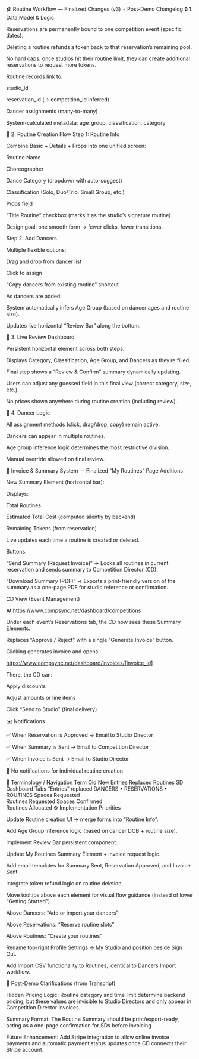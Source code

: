 🩰 Routine Workflow — Finalized Changes (v3) + Post-Demo Changelog
🔒 1. Data Model & Logic

Reservations are permanently bound to one competition event (specific dates).

Deleting a routine refunds a token back to that reservation’s remaining pool.

No hard caps: once studios hit their routine limit, they can create additional reservations to request more tokens.

Routine records link to:

studio_id

reservation_id (→ competition_id inferred)

Dancer assignments (many-to-many)

System-calculated metadata: age_group, classification, category

🧭 2. Routine Creation Flow
Step 1: Routine Info

Combine Basic + Details + Props into one unified screen:

Routine Name

Choreographer

Dance Category (dropdown with auto-suggest)

Classification (Solo, Duo/Trio, Small Group, etc.)

Props field

“Title Routine” checkbox (marks it as the studio’s signature routine)

Design goal: one smooth form → fewer clicks, fewer transitions.

Step 2: Add Dancers

Multiple flexible options:

Drag and drop from dancer list

Click to assign

“Copy dancers from existing routine” shortcut

As dancers are added:

System automatically infers Age Group (based on dancer ages and routine size).

Updates live horizontal “Review Bar” along the bottom.

🧩 3. Live Review Dashboard

Persistent horizontal element across both steps:

Displays Category, Classification, Age Group, and Dancers as they’re filled.

Final step shows a “Review & Confirm” summary dynamically updating.

Users can adjust any guessed field in this final view (correct category, size, etc.).

No prices shown anywhere during routine creation (including review).

👯 4. Dancer Logic

All assignment methods (click, drag/drop, copy) remain active.

Dancers can appear in multiple routines.

Age group inference logic determines the most restrictive division.

Manual override allowed on final review.

💸 Invoice & Summary System — Finalized
“My Routines” Page Additions

New Summary Element (horizontal bar):

Displays:

Total Routines

Estimated Total Cost (computed silently by backend)

Remaining Tokens (from reservation)

Live updates each time a routine is created or deleted.

Buttons:

“Send Summary (Request Invoice)” → Locks all routines in current reservation and sends summary to Competition Director (CD).

“Download Summary (PDF)” → Exports a print-friendly version of the summary as a one-page PDF for studio reference or confirmation.

CD View (Event Management)

At https://www.compsync.net/dashboard/competitions

Under each event’s Reservations tab, the CD now sees these Summary Elements.

Replaces “Approve / Reject” with a single “Generate Invoice” button.

Clicking generates invoice and opens:

https://www.compsync.net/dashboard/invoices/[invoice_id]

There, the CD can:

Apply discounts

Adjust amounts or line items

Click “Send to Studio” (final delivery)

✉️ Notifications

✅ When Reservation is Approved → Email to Studio Director

✅ When Summary is Sent → Email to Competition Director

✅ When Invoice is Sent → Email to Studio Director

🚫 No notifications for individual routine creation

🧱 Terminology / Navigation
Term	Old	New
Entries	Replaced	Routines
SD Dashboard Tabs	“Entries” replaced	DANCERS • RESERVATIONS • ROUTINES
Spaces Requested	
	Routines Requested
Spaces Confirmed	
	Routines Allocated
⚙️ Implementation Priorities

Update Routine creation UI → merge forms into “Routine Info”.

Add Age Group inference logic (based on dancer DOB + routine size).

Implement Review Bar persistent component.

Update My Routines Summary Element + invoice request logic.

Add email templates for Summary Sent, Reservation Approved, and Invoice Sent.

Integrate token refund logic on routine deletion.

Move tooltips above each element for visual flow guidance (instead of lower “Getting Started”).

Above Dancers: “Add or import your dancers”

Above Reservations: “Reserve routine slots”

Above Routines: “Create your routines”

Rename top-right Profile Settings → My Studio and position beside Sign Out.

Add Import CSV functionality to Routines, identical to Dancers Import workflow.

🔮 Post-Demo Clarifications (from Transcript)

Hidden Pricing Logic: Routine category and time limit determine backend pricing, but these values are invisible to Studio Directors and only appear in Competition Director invoices.

Summary Format: The Routine Summary should be print/export-ready, acting as a one-page confirmation for SDs before invoicing.

Future Enhancement: Add Stripe integration to allow online invoice payments and automatic payment status updates once CD connects their Stripe account.